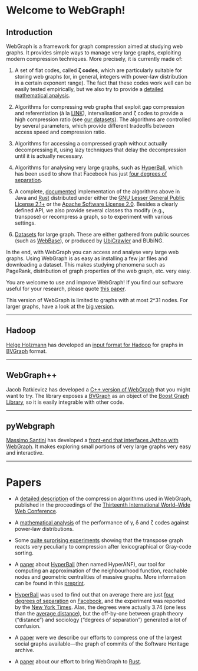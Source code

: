 # Welcome to WebGraph!

## Introduction

WebGraph is a framework for graph compression aimed at studying web
graphs. It provides simple ways to manage very large graphs, exploiting
modern compression techniques. More precisely, it is currently made of:

1.  A set of flat codes, called **ζ codes**, which are particularly
suitable for storing web graphs (or, in general, integers with power-law
distribution in a certain exponent range). The fact that these codes work
well can be easily tested empirically, but we also try to provide a
[detailed mathematical
analysis](http://vigna.di.unimi.it/papers.php#BoVCWWW).

2.  Algorithms for compressing web graphs that exploit gap compression and
referentiation (à la [LINK](https://ieeexplore.ieee.org/document/999950)),
intervalisation and ζ codes to provide a high compression ratio (see [our
datasets](http://law.di.unimi.it/datasets.php)). The algorithms are
controlled by several parameters, which provide different tradeoffs
between access speed and compression ratio.

3.  Algorithms for accessing a compressed graph without actually
decompressing it, using lazy techniques that delay the decompression until
it is actually necessary.

4.  Algorithms for analysing very large graphs, such as
[HyperBall](http://webgraph.di.unimi.it/docs/it/unimi/dsi/webgraph/algo/HyperBall.html),
which has been used to show that Facebook has just [four degrees of
separation](http://vigna.di.unimi.it/papers.php#BBRFDS).

5.  A complete, [documented](docs) implementation of the algorithms above
in Java and [Rust](https://www.rust-lang.org/) distributed under either
the [GNU Lesser General Public License
2.1+](https://www.gnu.org/licenses/old-licenses/lgpl-2.1.html) or the
[Apache Software License
2.0](https://www.apache.org/licenses/LICENSE-2.0). Besides a clearly
defined API, we also provide several classes tha modify (e.g., transpose)
or recompress a graph, so to experiment with various settings.

6.  [Datasets](http://law.di.unimi.it/) for large graph. These are either
gathered from public sources (such as
[WebBase](http://www-diglib.stanford.edu/~testbed/doc2/WebBase/)), or
produced by [UbiCrawler](http://law.di.unimi.it/ubicrawler) and BUbiNG.

In the end, with WebGraph you can access and analyse very large web
graphs. Using WebGraph is as easy as installing a few jar files and
downloading a dataset. This makes studying phenomena such as PageRank,
distribution of graph properties of the web graph, etc. very easy.

You are welcome to use and improve WebGraph! If you find our software
useful for your research, please quote [this
paper](http://vigna.di.unimi.it/papers.php#BoVWFI).

This version of WebGraph is limited to graphs with at most 2^31 nodes. For
larger graphs, have a look at the [big
version](https://github.com/vigna/webgraph-big).

---

## Hadoop

[Helge Holzmann](http://www.helgeholzmann.de/) has developed an [input
format for Hadoop](https://github.com/helgeho/HadoopWebGraph/) for graphs
in [BVGraph](docs/it/unimi/dsi/webgraph/BVGraph.html) format.

---

## WebGraph++

Jacob Ratkievicz has developed a [C++ version of
WebGraph](http://cnets.indiana.edu/groups/nan/webgraph/) that you might
want to try. The library exposes a
[BVGraph](docs/it/unimi/dsi/webgraph/BVGraph.html) as an object of the
[Boost Graph Library](http://www.boost.org/libs/graph/doc/index.html), so
it is easily integrable with other code.

---

## pyWebgraph

[Massimo Santini](http://santini.di.unimi.it/) has developed a [front-end
that interfaces Jython with
WebGraph](http://code.google.com/p/py-web-graph/). It makes exploring
small portions of very large graphs very easy and interactive.

---

# Papers

* A [detailed description](http://vigna.di.unimi.it/papers.php#BoVWFI) of
the compression algorithms used in WebGraph, published in the proceedings
of the [Thirteenth International World–Wide Web
Conference](http://www2004.org).

* A [mathematical analysis](http://vigna.di.unimi.it/papers.php#BoVCWWW)
of the performance of γ, δ and ζ codes against power-law distributions.

* Some [quite surprising
experiments](http://vigna.di.unimi.it/papers.php#BSVPWSG) showing that the
transpose graph reacts very peculiarly to compression after
lexicographical or Gray-code sorting.

* A [paper](http://vigna.di.unimi.it/papers.php#BRVH) about
[HyperBall](http://webgraph.di.unimi.it/docs/it/unimi/dsi/webgraph/algo/HyperBall.html)
(then named HyperANF), our tool for computing an approximation of the
neighbourhood function, reachable nodes and geometric centralities of
massive graphs. More information can be found in this
[preprint](http://vigna.di.unimi.it/papers.php#BoVHB).

* [HyperBall](docs/it/unimi/dsi/webgraph/algo/HyperBall.html) was used to
find out that on average there are just [four degrees of
separation](http://vigna.di.unimi.it/papers.php#BBRFDS) on
[Facebook](http://facebook.com/), and the experiment was reported by the
[New York
Times](http://nytimes.com/2011/11/22/technology/between-you-and-me-4-74-degrees.html).
Alas, the degrees were actually 3.74 (one less than the [average
distance](http://law.di.unimi.it/webdata/fb-current/)), but the off-by-one
between graph theory (“distance”) and sociology (“degrees of separation”)
generated a lot of confusion.

* A [paper](http://vigna.di.unimi.it/papers.php#BPVULCRAGC) were we
describe our efforts to compress one of the largest social graphs
available—the graph of commits of the Software Heritage archive.

* A [paper](http://vigna.di.unimi.it/papers.php#FVZWNG) about our effort
to bring WebGraph to [Rust](https://www.rust-lang.org/).
